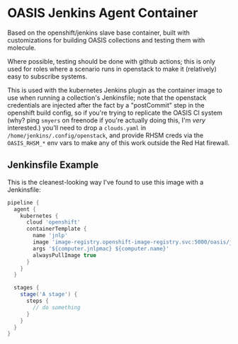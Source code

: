 # OASIS Jenkins Agent Container

Based on the openshift/jenkins slave base container, built with
customizations for building OASIS collections and testing them
with molecule.

Where possible, testing should be done with github actions; this
is only used for roles where a scenario runs in openstack to make
it (relatively) easy to subscribe systems.

This is used with the kubernetes Jenkins plugin as the container
image to use when running a collection's Jenkinsfile; note that
the openstack credentials are injected after the fact by a
"postCommit" step in the openshift build config, so if you're
trying to replicate the OASIS CI system (why? ping `smyers` on
freenode if you're actually doing this, I'm *very* interested.)
you'll need to drop a `clouds.yaml` in `/home/jenkins/.config/openstack`,
and provide RHSM creds via the `OASIS_RHSM_*` env vars to make
any of this work outside the Red Hat firewall.

## Jenkinsfile Example

This is the cleanest-looking way I've found to use this image with
a Jenkinsfile:

```groovy
pipeline {
  agent {
    kubernetes {
      cloud 'openshift'
      containerTemplate {
        name 'jnlp'
        image 'image-registry.openshift-image-registry.svc:5000/oasis/jenkins-agent-oasis:latest'
        args '${computer.jnlpmac} ${computer.name}'
        alwaysPullImage true
      }
    }
  }

  stages {
    stage('A stage') {
      steps {
        // do something
      }
    }
  }
}
```
